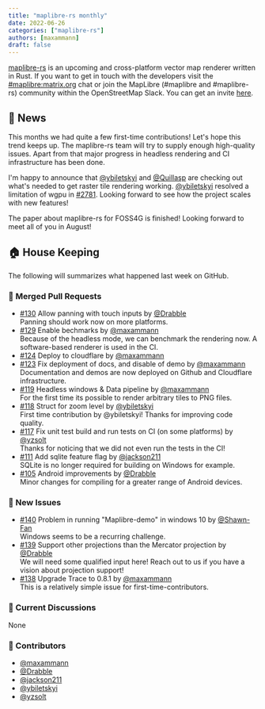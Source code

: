```yaml
---
title: "maplibre-rs monthly"
date: 2022-06-26
categories: ["maplibre-rs"]
authors: [maxammann]
draft: false
---
```


[maplibre-rs](https://github.com/maplibre/maplibre-rs) is an upcoming and cross-platform vector map renderer written in Rust. If you want to get in touch with the developers visit the [#maplibre:matrix.org](https://matrix.to/#/#mapr:matrix.org) chat or join the MapLibre (#maplibre and #maplibre-rs) community within the OpenStreetMap Slack. You can get an invite [here](https://osmus-slack.herokuapp.com/).

## 📰 News

This months we had quite a few first-time contributions! Let's hope this trend keeps up. The maplibre-rs team will try to supply enough high-quality issues.
Apart from that major progress in headless rendering and CI infrastructure has been done.

I'm happy to announce that [@ybiletskyi](https://github.com/ybiletskyi) and [@Quillasp](https://github.com/Quillasp) are checking out what's needed to get raster tile rendering working. [@ybiletskyi](https://github.com/ybiletskyi) resolved a limitation of wgpu in [#2781](https://github.com/gfx-rs/wgpu/pull/2781). Looking forward to see how the project scales with new features!

The paper about maplibre-rs for FOSS4G is finished! Looking forward to meet all of you in August!

## 🏠 House Keeping

The following will summarizes what happened last week on GitHub.

### 🎁 Merged Pull Requests

- [#130](https://github.com/maplibre/maplibre-rs/pull/130) Allow panning with touch inputs by [@Drabble](https://github.com/Drabble)<br>
  Panning should work now on more platforms.
- [#129](https://github.com/maplibre/maplibre-rs/pull/129) Enable bechmarks by [@maxammann](https://github.com/maxammann)<br>
  Because of the headless mode, we can benchmark the rendering now. A software-based renderer is used in the CI.
- [#124](https://github.com/maplibre/maplibre-rs/pull/124) Deploy to cloudflare by [@maxammann](https://github.com/maxammann)<br>
- [#123](https://github.com/maplibre/maplibre-rs/pull/123) Fix deployment of docs, and disable of demo by [@maxammann](https://github.com/maxammann)<br>
  Documentation and demos are now deployed on Github and Cloudflare infrastructure.
- [#119](https://github.com/maplibre/maplibre-rs/pull/119) Headless windows & Data pipeline by [@maxammann](https://github.com/maxammann)<br>
  For the first time its possible to render arbitrary tiles to PNG files.
- [#118](https://github.com/maplibre/maplibre-rs/pull/118) Struct for zoom level by [@ybiletskyi](https://github.com/ybiletskyi)<br>
  First time contribution by @ybiletskyi! Thanks for improving code quality.
- [#117](https://github.com/maplibre/maplibre-rs/pull/117) Fix unit test build and run tests on CI (on some platforms) by [@yzsolt](https://github.com/yzsolt)<br>
  Thanks for noticing that we did not even run the tests in the CI!
- [#111](https://github.com/maplibre/maplibre-rs/pull/111) Add sqlite feature flag by [@jackson211](https://github.com/jackson211)<br>
  SQLite is no longer required for building on Windows for example.
- [#105](https://github.com/maplibre/maplibre-rs/pull/105) Android improvements by [@Drabble](https://github.com/Drabble)<br>
  Minor changes for compiling for a greater range of Android devices.

### 🎁 New Issues

- [#140](https://github.com/maplibre/maplibre-rs/issues/140) Problem in running "Maplibre-demo" in windows 10 by [@Shawn-Fan](https://github.com/Shawn-Fan)<br>
  Windows seems to be a recurring challenge.
- [#139](https://github.com/maplibre/maplibre-rs/issues/139) Support other projections than the Mercator projection by [@Drabble](https://github.com/Drabble)<br>
  We will need some qualified input here! Reach out to us if you have a vision about projection support!
- [#138](https://github.com/maplibre/maplibre-rs/issues/138) Upgrade Trace to 0.8.1 by [@maxammann](https://github.com/maxammann)<br>
  This is a relatively simple issue for first-time-contributors.

### 🧵 Current Discussions

None

### 👋 Contributors

- [@maxammann](https://github.com/maxammann)
- [@Drabble](https://github.com/Drabble)
- [@jackson211](https://github.com/jackson211)
- [@ybiletskyi](https://github.com/ybiletskyi)
- [@yzsolt](https://github.com/yzsolt)
